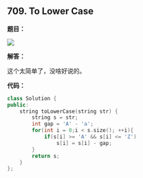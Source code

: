 ## 709. To Lower Case

**题目：**

![](http://p9zl5r4hu.bkt.clouddn.com/2018-09-30leet_709.png)

**解答：**

这个太简单了，没啥好说的。

**代码：**

```cpp
class Solution {
public:
    string toLowerCase(string str) {
        string s = str;
        int gap = 'A' - 'a';
        for(int i = 0;i < s.size(); ++i){
            if(s[i] >= 'A' && s[i] <= 'Z')
                s[i] = s[i] - gap;
        }
        return s;
    }
};
```

